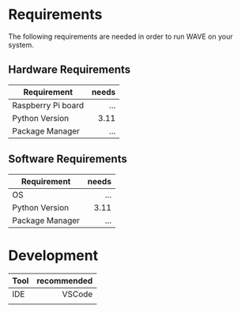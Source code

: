 # Requirements
The following requirements are needed in order to run WAVE on your system.

## Hardware Requirements

| Requirement           | needs         |
|-----------------------|--------------:|
| Raspberry Pi board    | ...           |
| Python Version        | 3.11          |
| Package Manager       | ...           |

## Software Requirements

| Requirement           | needs         |
|-----------------------|--------------:|
| OS                    | ...           |
| Python Version        | 3.11          |
| Package Manager       | ...           |

# Development

| Tool                  | recommended   |
|-----------------------|--------------:|
|  IDE                  | VSCode        |
|                       |               |

